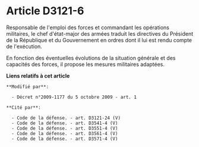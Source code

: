 # Article D3121-6

Responsable de l'emploi des forces et commandant les opérations militaires, le chef d'état-major des armées traduit les
directives du Président de la République et du Gouvernement en ordres dont il lui est rendu compte de l'exécution. 

En fonction des éventuelles évolutions de la situation générale et des capacités des forces, il propose les mesures
militaires adaptées.

**Liens relatifs à cet article**

	**Modifié par**:

	  - Décret n°2009-1177 du 5 octobre 2009 - art. 1

	**Cité par**:

	  - Code de la défense. - art. D3121-24 (V)
	  - Code de la défense. - art. D3541-4 (V)
	  - Code de la défense. - art. D3551-4 (V)
	  - Code de la défense. - art. D3561-4 (V)
	  - Code de la défense. - art. D3571-4 (V)
